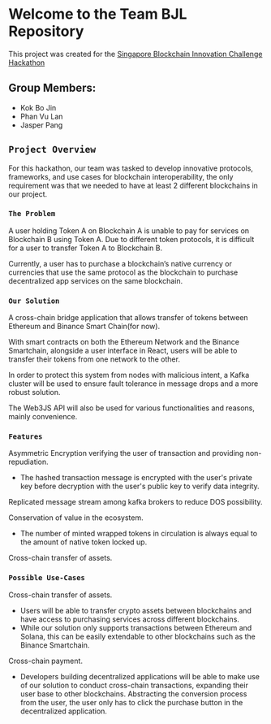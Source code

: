 # Welcome to the Team BJL Repository

This project was created for the [Singapore Blockchain Innovation Challenge Hackathon](https://sbic2021.sbip.sg/)

## Group Members:

 - Kok Bo Jin
 - Phan Vu Lan
 - Jasper Pang

## `Project Overview`

For this hackathon, our team was tasked to develop innovative protocols, frameworks, and use cases for blockchain interoperability, the only requirement was that we needed to have at least 2 different blockchains in our project. 

### `The Problem`

A user holding Token A on Blockchain A is unable to pay for services on Blockchain B using Token A. Due to different token protocols, it is difficult for a user to transfer Token A to Blockchain B.

Currently, a user has to purchase a blockchain’s native currency or currencies that use the same protocol as the blockchain to purchase decentralized app services on the same blockchain.


### `Our Solution`

A cross-chain bridge application that allows transfer of tokens between Ethereum and Binance Smart Chain(for now).

With smart contracts on both the Ethereum Network and the Binance Smartchain, alongside a user interface in React, users will be able to transfer their tokens from one network to the other.

In order to protect this system from nodes with malicious intent, a Kafka cluster will be used to ensure fault tolerance in message drops and a more robust solution.

The Web3JS API will also be used for various functionalities and reasons, mainly convenience.

### `Features`

Asymmetric Encryption verifying the user of transaction and providing non-repudiation.
 - The hashed transaction message is encrypted with the user's private key before decryption with the user's public key to verify data integrity.
 
Replicated message stream among kafka brokers to reduce DOS possibility.

Conservation of value in the ecosystem.
 - The number of minted wrapped tokens in circulation is always equal to the amount of native token locked up.
 
Cross-chain transfer of assets.

### `Possible Use-Cases`

Cross-chain transfer of assets.
 - Users will be able to transfer crypto assets between blockchains and have access to purchasing services across different blockchains.
 - While our solution only supports transactions between Ethereum and Solana, this can be easily extendable to other blockchains such as the Binance Smartchain.
 
Cross-chain payment.
 - Developers building decentralized applications will be able to make use of our solution to conduct cross-chain transactions, expanding their user base to other blockchains. Abstracting the conversion process from the user, the user only has to click the purchase button in the decentralized application.
